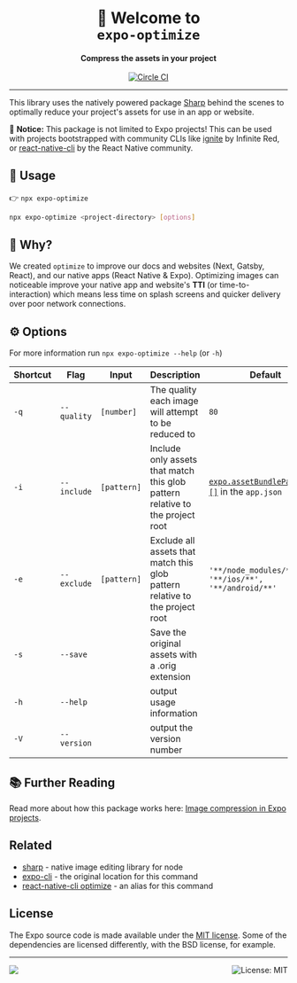 <!-- Title -->
<h1 align="center">
👋 Welcome to <br><code>expo-optimize</code>
</h1>

<!-- Header -->

<p align="center">
    <b>Compress the assets in your project</b>
    <br/>
    <br/>
    <a aria-label="Circle CI" href="https://circleci.com/gh/expo/expo-cli/tree/master">
        <img alt="Circle CI" src="https://flat.badgen.net/circleci/github/expo/expo-cli?label=Circle%20CI&labelColor=555555&icon=circleci">
    </a>
</p>

---

<!-- Body -->

This library uses the natively powered package [Sharp](https://sharp.pixelplumbing.com) behind the scenes to optimally reduce your project's assets for use in an app or website.

👋 **Notice:** This package is not limited to Expo projects! This can be used with projects bootstrapped with community CLIs like [ignite](https://github.com/infinitered/ignite) by Infinite Red, or [react-native-cli](https://github.com/react-native-community/cli) by the React Native community.

## 🚀 Usage

👉 `npx expo-optimize`

```sh
npx expo-optimize <project-directory> [options]
```

## 🤔 Why?

We created `optimize` to improve our docs and websites (Next, Gatsby, React), and our native apps (React Native & Expo). Optimizing images can noticeable improve your native app and website's **TTI** (or time-to-interaction) which means less time on splash screens and quicker delivery over poor network connections.

## ⚙️ Options

For more information run `npx expo-optimize --help` (or `-h`)

| Shortcut | Flag        | Input       | Description                                                                   | Default                                                 |
| -------- | ----------- | ----------- | ----------------------------------------------------------------------------- | ------------------------------------------------------- |
| `-q`     | `--quality` | `[number]`  | The quality each image will attempt to be reduced to                          | `80`                                                    |
| `-i`     | `--include` | `[pattern]` | Include only assets that match this glob pattern relative to the project root | [`expo.assetBundlePatterns: []`][abp] in the `app.json` |
| `-e`     | `--exclude` | `[pattern]` | Exclude all assets that match this glob pattern relative to the project root  | `'**/node_modules/**', '**/ios/**', '**/android/**'`    |
| `-s`     | `--save`    |             | Save the original assets with a .orig extension                               |                                                         |
| `-h`     | `--help`    |             | output usage information                                                      |                                                         |
| `-V`     | `--version` |             | output the version number                                                     |                                                         |

## 📚 Further Reading

Read more about how this package works here: [Image compression in Expo projects](https://blog.expo.io/image-compression-with-expo-cli-d32d15cc8b73).

## Related

- [sharp](https://sharp.pixelplumbing.com/) - native image editing library for node
- [expo-cli](https://docs.expo.io/versions/latest/workflow/expo-cli/) - the original location for this command
- [react-native-cli optimize](https://github.com/react-native-community/cli/pull/419) - an alias for this command

## License

The Expo source code is made available under the [MIT license](LICENSE). Some of the dependencies are licensed differently, with the BSD license, for example.

<!-- Footer -->

---

<p>
    <a aria-label="sponsored by expo" href="http://expo.io">
        <img src="https://img.shields.io/badge/Sponsored_by-Expo-4630EB.svg?style=for-the-badge&logo=EXPO&labelColor=000&logoColor=fff" target="_blank" />
    </a>
    <a aria-label="expo-optimize is free to use" href="/LICENSE" target="_blank">
        <img align="right" alt="License: MIT" src="https://img.shields.io/badge/License-MIT-success.svg?style=for-the-badge&color=33CC12" target="_blank" />
    </a>
</p>

[abp]: https://docs.expo.io/versions/latest/workflow/configuration/#assetbundlepatterns
